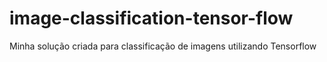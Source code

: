 # image-classification-tensor-flow
Minha solução criada para classificação de imagens utilizando Tensorflow
